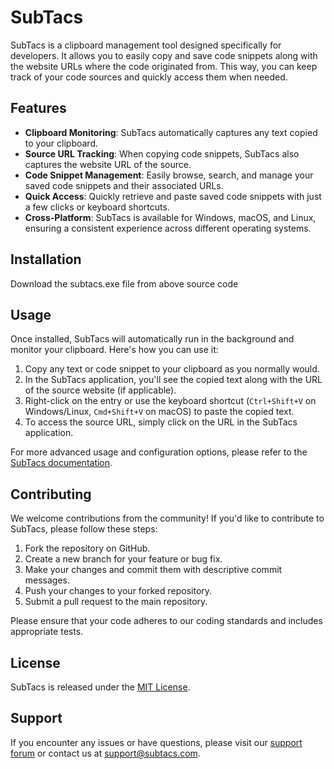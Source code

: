 # SubTacs

SubTacs is a clipboard management tool designed specifically for developers. It allows you to easily copy and save code snippets along with the website URLs where the code originated from. This way, you can keep track of your code sources and quickly access them when needed.

## Features

- **Clipboard Monitoring**: SubTacs automatically captures any text copied to your clipboard.
- **Source URL Tracking**: When copying code snippets, SubTacs also captures the website URL of the source.
- **Code Snippet Management**: Easily browse, search, and manage your saved code snippets and their associated URLs.
- **Quick Access**: Quickly retrieve and paste saved code snippets with just a few clicks or keyboard shortcuts.
- **Cross-Platform**: SubTacs is available for Windows, macOS, and Linux, ensuring a consistent experience across different operating systems.

## Installation

Download the subtacs.exe file from above source code

## Usage

Once installed, SubTacs will automatically run in the background and monitor your clipboard. Here's how you can use it:

1. Copy any text or code snippet to your clipboard as you normally would.
2. In the SubTacs application, you'll see the copied text along with the URL of the source website (if applicable).
3. Right-click on the entry or use the keyboard shortcut (`Ctrl+Shift+V` on Windows/Linux, `Cmd+Shift+V` on macOS) to paste the copied text.
4. To access the source URL, simply click on the URL in the SubTacs application.

For more advanced usage and configuration options, please refer to the [SubTacs documentation](https://subtacs.com/docs).

## Contributing

We welcome contributions from the community! If you'd like to contribute to SubTacs, please follow these steps:

1. Fork the repository on GitHub.
2. Create a new branch for your feature or bug fix.
3. Make your changes and commit them with descriptive commit messages.
4. Push your changes to your forked repository.
5. Submit a pull request to the main repository.

Please ensure that your code adheres to our coding standards and includes appropriate tests.

## License

SubTacs is released under the [MIT License](LICENSE).

## Support

If you encounter any issues or have questions, please visit our [support forum](https://subtacs.com/support) or contact us at [support@subtacs.com](mailto:support@subtacs.com).
